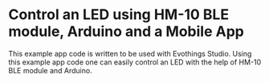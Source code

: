# Control an LED using HM-10 BLE module, Arduino and a Mobile App 

This example app code is written to be used with Evothings Studio. Using this example app code one can easily control an LED with the help of HM-10 BLE module and Arduino.